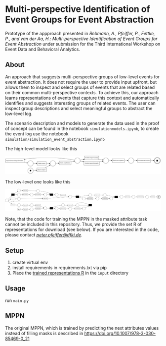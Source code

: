 # Multi-perspective Identification of Event Groups for Event Abstraction

Prototype of the appproach presented in 
<i>Rebmann, A., Pfeiffer, P., Fettke, P., and van der Aa, H.: Multi-perspective Identification of Event Groups
for Event Abstraction</i> under submission for the Third International Workshop on Event Data and Behavioral Analytics.

## About
An approach that suggests multi-perspective groups of low-level events for event abstraction. 
It does not require the user to provide input upfront, but allows them
to inspect and select groups of events that are related based on their common
multi-perspective contexts. To achieve this, our approach learns representations
of events that capture this context and automatically identifies and suggests interesting groups of related events. 
The user can inspect group descriptions and select meaningful groups to abstract the low-level log. 

The scenario description and models to generate the data used in the proof of concept can be found in the notebook 
<code>simulationmodels.ipynb</code>, to create the event log use the notebook <code>simulation/simulation_event_abstraction.ipynb</code>

The high-level model looks like this

![High-level Petri net from the paper](https://github.com/a-rebmann/exploratory-abstraction/blob/main/high-level.png?raw=true)

The low-level one looks like this

![Low-level Petri net used to simulate the event log used in the proof of concept](https://github.com/a-rebmann/exploratory-abstraction/blob/main/low-level.png?raw=true)


Note, that the code for training the MPPN in the masked attribute task cannot be included in this repository. 
Thus, we provide the set R of representations for download (see below).
If you are interested in the code, please contact <i>peter.pfeiffer@dfki.de</i>.

## Setup
1. create virtual env
2. install requirements in requirements.txt via pip
3. Place the <a href="https://www.dropbox.com/s/cltxwb2dik203mc/MPPNMultiTaskAbstractionSynthetic_v3_concept-name_org-role_org-resource_isComplete_isAccepted__time-timestamp_big_pd_cases_fv_fine.pkl?dl=0">trained representations R</a> in the <code>input</code> directory
## Usage
run <code>main.py</code>

## MPPN
The original MPPN, which is trained by predicting the next attributes values instead of filling masks is described in https://doi.org/10.1007/978-3-030-85469-0_21 
